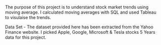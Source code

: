 The purpose of this project is to understand stock market trends using moving average. I calculated moving averages with SQL and used Tableau to visulaise the trends.

Data Set - The dataset provided here has been extracted from the Yahoo Finance website. I picked Apple, Google, Microsoft & Tesla stocks 5 Years data for this project.

